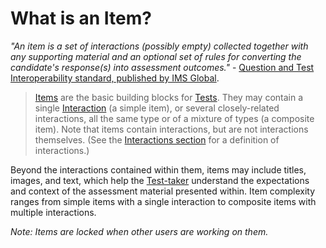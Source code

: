 <!--
created_at: 2016-12-15
authors:         
    - "Catherine Pease"
--> 

# What is an Item?

*"An item is a set of interactions (possibly empty) collected together with any supporting material and an optional set of rules for converting the candidate's response(s) into assessment outcomes."* - [Question and Test Interoperability standard, published by IMS Global](https://www.imsglobal.org/question/index.html).


>[Items](../appendix/glossary.md#item) are the basic building blocks for [Tests](../tests/what-is-a-test.md). They may contain a single [Interaction](../appendix/glossary.md#interaction) (a simple item), or several closely-related interactions, all the same type or of a mixture of types (a composite item). Note that items contain interactions, but are not interactions themselves. (See the [Interactions section](../interactions/what-is-an-interaction.md) for a definition of interactions.)

Beyond the interactions contained within them, items  may include titles, images, and text, which help the [Test-taker](../appendix/glossary.md#test-taker) understand the expectations and context of the assessment material presented within. Item complexity ranges from simple items with a single interaction to composite items with multiple interactions.

*Note: Items are locked when other users are working on them.*
